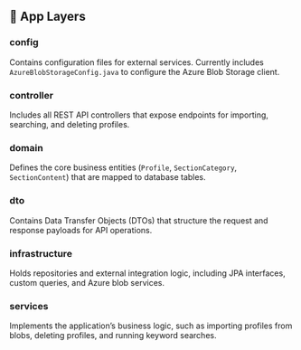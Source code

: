 ## 📁 App Layers 

### config
Contains configuration files for external services. Currently includes `AzureBlobStorageConfig.java` to configure the Azure Blob Storage client.

### controller
Includes all REST API controllers that expose endpoints for importing, searching, and deleting profiles.

### domain
Defines the core business entities (`Profile`, `SectionCategory`, `SectionContent`) that are mapped to database tables.

### dto
Contains Data Transfer Objects (DTOs) that structure the request and response payloads for API operations.

### infrastructure
Holds repositories and external integration logic, including JPA interfaces, custom queries, and Azure blob services.

### services
Implements the application’s business logic, such as importing profiles from blobs, deleting profiles, and running keyword searches.

